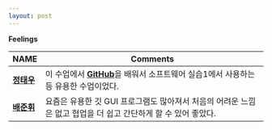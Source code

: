 ```yaml
---
layout: post
---
```


**Feelings**

NAME|Comments
--------|-----
[**정태우**]()| 이 수업에서 [**GitHub**]()을 배워서 소프트웨어 실습1에서 사용하는 등 유용한 수업이었다.
[**배준휘**]() | 요즘은 유용한 깃 GUI 프로그램도 많아져서 처음의 어려운 느낌은 없고 협업을 더 쉽고 간단하게 할 수 있어 좋았다.
